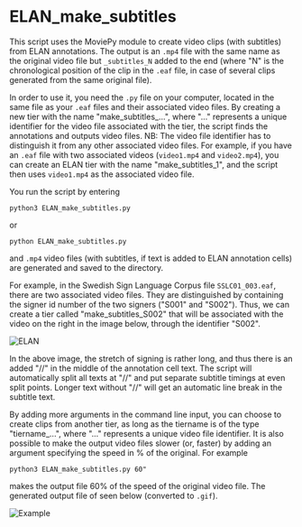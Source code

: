 # ELAN_make_subtitles

This script uses the MoviePy module to create video clips (with subtitles) from ELAN annotations. The output is an `.mp4` file with the same name as the original video file but `_subtitles_N` added to the end (where "N" is the chronological position of the clip in the `.eaf` file, in case of several clips generated from the same original file).

In order to use it, you need the `.py` file on your computer, located in the same file as your `.eaf` files and their associated video files. By creating a new tier with the name "make_subtitles_...", where "..." represents a unique identifier for the video file associated with the tier, the script finds the annotations and outputs video files. NB: The video file identifier has to distinguish it from any other associated video files. For example, if you have an `.eaf` file with two associated videos (`video1.mp4` and `video2.mp4`), you can create an ELAN tier with the name "make_subtitles_1", and the script then uses `video1.mp4` as the associated video file.

You run the script by entering
```
python3 ELAN_make_subtitles.py
```
or
```
python ELAN_make_subtitles.py
```
and `.mp4` video files (with subtitles, if text is added to ELAN annotation cells) are generated and saved to the directory.

For example, in the Swedish Sign Language Corpus file `SSLC01_003.eaf`, there are two associated video files. They are distinguished by containing the signer id number of the two signers ("S001" and "S002"). Thus, we can create a tier called "make_subtitles_S002" that will be associated with the video on the right in the image below, through the identifier "S002".

![ELAN](https://github.com/borstell/ELAN_make_subtitles/blob/master/Example_SSLC_ELAN.png)

In the above image, the stretch of signing is rather long, and thus there is an added "//" in the middle of the annotation cell text. The script will automatically split all texts at "//" and put separate subtitle timings at even split points. Longer text without "//" will get an automatic line break in the subtitle text.

By adding more arguments in the command line input, you can choose to create clips from another tier, as long as the tiername is of the type "tiername_...", where "..." represents a unique video file identifier. It is also possible to make the output video files slower (or, faster) by adding an argument specifying the speed in % of the original. For example
```
python3 ELAN_make_subtitles.py 60"
```
makes the output file 60% of the speed of the original video file. The generated output file of seen below (converted to `.gif`).

![Example](https://github.com/borstell/ELAN_make_subtitles/blob/master/Example_SSLC.gif)

